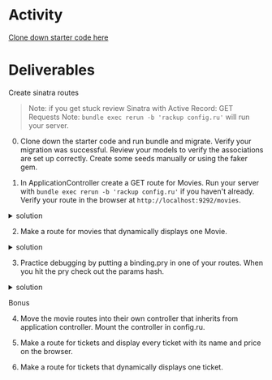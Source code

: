 # Activity
[Clone down starter code here](https://github.com/learn-co-students/Phase-3-movie_app_101121) 

# Deliverables
Create sinatra routes 

>Note: if you get stuck review Sinatra with Active Record: GET Requests
>Note: `bundle exec rerun -b 'rackup config.ru'` will run your server.

0. Clone down the starter code and run bundle and migrate. Verify your migration was successful. Review your models to verify the associations are set up correctly. Create some seeds manually or using the faker gem.  


1. In ApplicationController create a GET route for Movies. Run your server with `bundle exec rerun -b 'rackup config.ru'` if you haven't already. Verify your route in the browser at `http://localhost:9292/movies`.
 <details>
      <summary>
        solution 
      </summary>
      <hr/>
        <img src="assets/image_1.png"
        alt="/movies"
        style="margin-right: 10px;" />
      <hr/>
 </details>

  

2. Make a route for movies that dynamically displays one Movie.
<details>
      <summary>
        solution 
      </summary>
      <hr/>
        <img src="assets/image_3.png"
        alt="/movies"
        style="margin-right: 10px;" />
      <hr/>
 </details>

3. Practice debugging by putting a binding.pry in one of your routes. When you hit the pry check  out the params hash. 

<details>
      <summary>
        solution 
      </summary>
      <hr/>
        <img src="assets/image_4.png"
        alt="/movies"
        style="margin-right: 10px;" />
         <img src="assets/image_5.png"
        alt="/movies"
        style="margin-right: 10px;" />
      <hr/>
 </details>

Bonus  

  4. Move the movie routes into their own controller that inherits from application controller. Mount the controller in config.ru.
  5. Make a route for tickets and display every ticket with its name and price on the browser. 

  6. Make a route for tickets that dynamically displays one ticket.
